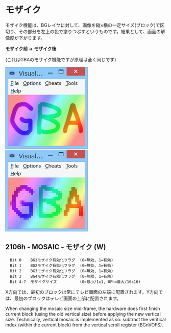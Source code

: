 # モザイク

モザイク機能は、BGレイヤに対して、画像を縦×横の一定サイズ(ブロック)で区切り、その部分を左上の色で塗りつぶすというものです。結果として、画面の解像度が下がります。

**モザイク前 -> モザイク後**

(これはGBAのモザイク機能ですが原理は全く同じです)

<img src="https://github.com/akatsuki105/gba-docs-ja/blob/main/images/bitmap.png?raw=true" />  <img src="https://github.com/akatsuki105/gba-docs-ja/blob/main/images/mosaic.png?raw=true" />

## 2106h - MOSAIC - モザイク (W)

```
  Bit 0    BG1モザイク有効化フラグ  (0=無効, 1=有効)
  Bit 1    BG2モザイク有効化フラグ  (0=無効, 1=有効)
  Bit 2    BG3モザイク有効化フラグ  (0=無効, 1=有効)
  Bit 3    BG4モザイク有効化フラグ  (0=無効, 1=有効)
  Bit 4-7  モザイクサイズ          (0=最小/1x1, 0Fh=最大/16x16)
```

X方向では、最初のブロックは常にテレビ画面の左端に配置されます。Y方向では、最初のブロックはテレビ画面の上部に配置されます。

When changing the mosaic size mid-frame, the hardware does first finish current block (using the old vertical size) before applying the new vertical size. Technically, vertical mosaic is implemented as so: subtract the veritical index (within the current block) from the vertical scroll register (BGnVOFS).


